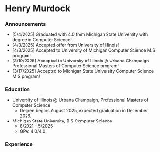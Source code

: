 # Henry Murdock

### Announcements

- [5/4/2025] Graduated with 4.0 from Michigan State University with degree in Computer Science!
- [4/3/2025] Accepted offer from University of Illinois!
- [4/3/2025] Accepted to University of Michigan Computer Science M.S program!
- [3/19/2025] Accepted to University of Illinois @ Urbana Champaign Professional Masters of Computer Science program!
- [3/17/2025] Accepted to Michigan State University Computer Science M.S program!

### Education

- University of Illinois @ Urbana Champaign, Professional Masters of Computer Science
    - Degree begins August 2025, expected graduation in December 2026.
- Michigan State University, B.S Computer Science
    - 8/2021 - 5/2025
    - GPA: 4.0/4.0

### Experience